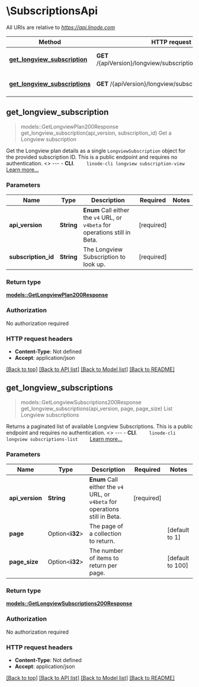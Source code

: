 # \SubscriptionsApi

All URIs are relative to *https://api.linode.com*

Method | HTTP request | Description
------------- | ------------- | -------------
[**get_longview_subscription**](SubscriptionsApi.md#get_longview_subscription) | **GET** /{apiVersion}/longview/subscriptions/{subscriptionId} | Get a Longview subscription
[**get_longview_subscriptions**](SubscriptionsApi.md#get_longview_subscriptions) | **GET** /{apiVersion}/longview/subscriptions | List Longview subscriptions



## get_longview_subscription

> models::GetLongviewPlan200Response get_longview_subscription(api_version, subscription_id)
Get a Longview subscription

Get the Longview plan details as a single `LongviewSubscription` object for the provided subscription ID. This is a public endpoint and requires no authentication.   <<LB>>  ---   - __CLI__.      ```     linode-cli longview subscription-view     ```      [Learn more...](https://techdocs.akamai.com/cloud-computing/docs/getting-started-with-the-linode-cli)

### Parameters


Name | Type | Description  | Required | Notes
------------- | ------------- | ------------- | ------------- | -------------
**api_version** | **String** | __Enum__ Call either the `v4` URL, or `v4beta` for operations still in Beta. | [required] |
**subscription_id** | **String** | The Longview Subscription to look up. | [required] |

### Return type

[**models::GetLongviewPlan200Response**](get_longview_plan_200_response.md)

### Authorization

No authorization required

### HTTP request headers

- **Content-Type**: Not defined
- **Accept**: application/json

[[Back to top]](#) [[Back to API list]](../README.md#documentation-for-api-endpoints) [[Back to Model list]](../README.md#documentation-for-models) [[Back to README]](../README.md)


## get_longview_subscriptions

> models::GetLongviewSubscriptions200Response get_longview_subscriptions(api_version, page, page_size)
List Longview subscriptions

Returns a paginated list of available Longview Subscriptions. This is a public endpoint and requires no authentication.   <<LB>>  ---   - __CLI__.      ```     linode-cli longview subscriptions-list     ```      [Learn more...](https://techdocs.akamai.com/cloud-computing/docs/getting-started-with-the-linode-cli)

### Parameters


Name | Type | Description  | Required | Notes
------------- | ------------- | ------------- | ------------- | -------------
**api_version** | **String** | __Enum__ Call either the `v4` URL, or `v4beta` for operations still in Beta. | [required] |
**page** | Option<**i32**> | The page of a collection to return. |  |[default to 1]
**page_size** | Option<**i32**> | The number of items to return per page. |  |[default to 100]

### Return type

[**models::GetLongviewSubscriptions200Response**](get_longview_subscriptions_200_response.md)

### Authorization

No authorization required

### HTTP request headers

- **Content-Type**: Not defined
- **Accept**: application/json

[[Back to top]](#) [[Back to API list]](../README.md#documentation-for-api-endpoints) [[Back to Model list]](../README.md#documentation-for-models) [[Back to README]](../README.md)

